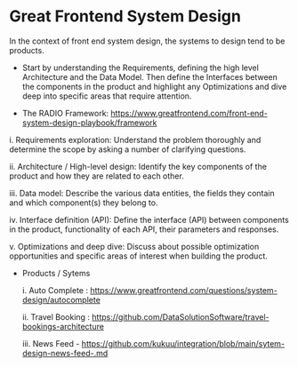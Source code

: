 # Great Frontend System Design

In the context of front end system design, the systems to design tend to be products. 

- Start by understanding the Requirements, defining the high level Architecture and the Data Model. Then define the Interfaces between the components in the product and highlight any Optimizations and dive deep into specific areas that require attention.

- The RADIO Framework: https://www.greatfrontend.com/front-end-system-design-playbook/framework


i. Requirements exploration: Understand the problem thoroughly and determine the scope by asking a number of clarifying questions.

ii. Architecture / High-level design: Identify the key components of the product and how they are related to each other.

iii. Data model: Describe the various data entities, the fields they contain and which component(s) they belong to.

iv. Interface definition (API): Define the interface (API) between components in the product, functionality of each API, their parameters and responses.

v. Optimizations and deep dive: Discuss about possible optimization opportunities and specific areas of interest when building the product.
  
- Products / Sytems
  
  i. Auto Complete : https://www.greatfrontend.com/questions/system-design/autocomplete 

  ii. Travel Booking : https://github.com/DataSolutionSoftware/travel-bookings-architecture

  iii. News Feed - https://github.com/kukuu/integration/blob/main/sytem-design-news-feed-.md

 
